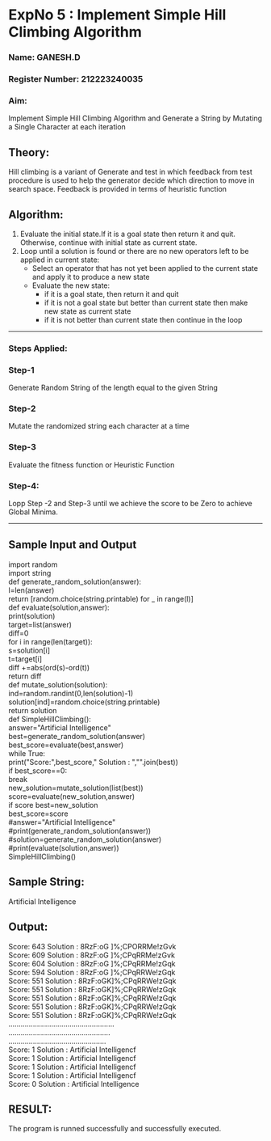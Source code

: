 <h1>ExpNo 5 : Implement Simple Hill Climbing Algorithm</h1> 
<h3>Name: GANESH.D</h3>
<h3>Register Number: 212223240035</h3>
<H3>Aim:</H3>
<p>Implement Simple Hill Climbing Algorithm and Generate a String by Mutating a Single Character at each iteration </p>
<h2> Theory: </h2>
<p>Hill climbing is a variant of Generate and test in which feedback from test procedure is used to help the generator decide which direction to move in search space.
Feedback is provided in terms of heuristic function
</p>


<h2>Algorithm:</h2>
<p>
<ol>
 <li> Evaluate the initial state.If it is a goal state then return it and quit. Otherwise, continue with initial state as current state.</li> 
<li>Loop until a solution is found or there are no new operators left to be applied in current state:
<ul><li>Select an operator that has not yet been applied to the current state and apply it to produce a new state</li>
<li>Evaluate the new state:
  <ul>
<li>if it is a goal state, then return it and quit</li>
<li>if it is not a goal state but better than current state then make new state as current state</li>
<li>if it is not better than current state then continue in the loop</li>
    </ul>
</li>
</ul>
</li>
</ol>

</p>
<hr>
<h3> Steps Applied:</h3>
<h3>Step-1</h3>
<p> Generate Random String of the length equal to the given String</p>
<h3>Step-2</h3>
<p>Mutate the randomized string each character at a time</p>
<h3>Step-3</h3>
<p> Evaluate the fitness function or Heuristic Function</p>
<h3>Step-4:</h3>
<p> Lopp Step -2 and Step-3  until we achieve the score to be Zero to achieve Global Minima.</p>

<hr>
<h2>Sample Input and Output</h2>
<p>
 import random<br>
import string<br>
def generate_random_solution(answer):<br>
    l=len(answer)<br>
    return [random.choice(string.printable) for _ in range(l)]<br>
def evaluate(solution,answer):<br>
    print(solution)<br>
    target=list(answer)<br>
    diff=0<br>
    for i in range(len(target)):<br>
        s=solution[i]<br>
        t=target[i]<br>
        diff +=abs(ord(s)-ord(t))<br>
    return diff<br>
def mutate_solution(solution):<br>
    ind=random.randint(0,len(solution)-1)<br>
    solution[ind]=random.choice(string.printable)<br>
    return solution<br>
def SimpleHillClimbing():<br>
    answer="Artificial Intelligence"<br>
    best=generate_random_solution(answer)<br>
    best_score=evaluate(best,answer)<br>
    while True:<br>
        print("Score:",best_score," Solution : ","".join(best))<br>  
        if best_score==0:<br>
            break<br>
        new_solution=mutate_solution(list(best))<br>
        score=evaluate(new_solution,answer)   <br>
        if score<best_score:<br>
            best=new_solution<br>
            best_score=score<br>
#answer="Artificial Intelligence"<br>
#print(generate_random_solution(answer))<br>
#solution=generate_random_solution(answer)<br>
#print(evaluate(solution,answer))<br>
SimpleHillClimbing()<br>
</p>


<h2>Sample String:</h2> Artificial Intelligence
<h2>Output:</h2>
Score: 643  Solution :  8RzF:oG ]%;CPORRMe!zGvk<br>
Score: 609  Solution :  8RzF:oG ]%;CPqRRMe!zGvk<br>
Score: 604  Solution :  8RzF:oG ]%;CPqRRMe!zGqk<br>
Score: 594  Solution :  8RzF:oG ]%;CPqRRWe!zGqk<br>
Score: 551  Solution :  8RzF:oGK]%;CPqRRWe!zGqk<br>
Score: 551  Solution :  8RzF:oGK]%;CPqRRWe!zGqk<br>
Score: 551  Solution :  8RzF:oGK]%;CPqRRWe!zGqk<br>
Score: 551  Solution :  8RzF:oGK]%;CPqRRWe!zGqk<br>
Score: 551  Solution :  8RzF:oGK]%;CPqRRWe!zGqk<br>
....................................................<br>
..................................................<br>
................................................<br>
Score: 1  Solution :  Artificial Intelligencf<br>
Score: 1  Solution :  Artificial Intelligencf<br>
Score: 1  Solution :  Artificial Intelligencf<br>
Score: 1  Solution :  Artificial Intelligencf<br>
Score: 0  Solution :  Artificial Intelligence<br>

## RESULT:
The program is runned successfully and successfully executed.

